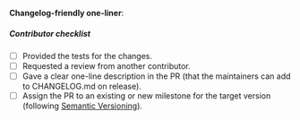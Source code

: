 <!--- Describe the changes here. --->

**Changelog-friendly one-liner**: <!--- One-liner description here --->

##### Contributor checklist

- [ ] Provided the tests for the changes.
- [ ] Requested a review from another contributor.
- [ ] Gave a clear one-line description in the PR (that the maintainers can add to CHANGELOG.md on release).
- [ ] Assign the PR to an existing or new milestone for the target version (following [Semantic Versioning](https://blog.versioneye.com/2014/01/16/semantic-versioning/)).
